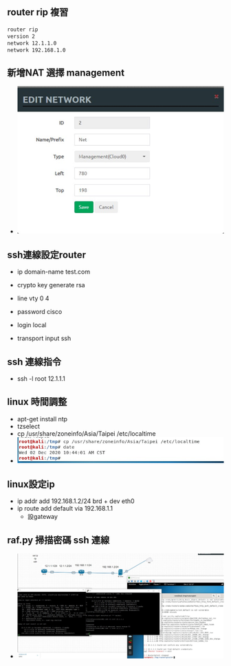 ## router rip 複習
```
router rip
version 2
network 12.1.1.0
network 192.168.1.0
```
## 新增NAT 選擇 management
- ![](./01.jpg)
## ssh連線設定router
- ip domain-name test.com
- crypto key generate rsa

- line vty 0 4
- password cisco
- login local
- transport input ssh
## ssh 連線指令
- ssh -l root 12.1.1.1
## linux 時間調整
- apt-get install ntp
- tzselect
- cp /usr/share/zoneinfo/Asia/Taipei /etc/localtime
- ![](./02.jpg)
## linux設定ip
- ip addr add 192.168.1.2/24 brd + dev eth0
- ip route add default via 192.168.1.1
  - 設gateway
## raf.py 掃描密碼 ssh 連線
- ![](./03.jpg)


